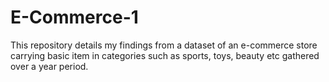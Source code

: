 # E-Commerce-1
This repository details my findings from a dataset of an e-commerce store carrying basic item in categories such as sports, toys, beauty etc gathered over a year period.
